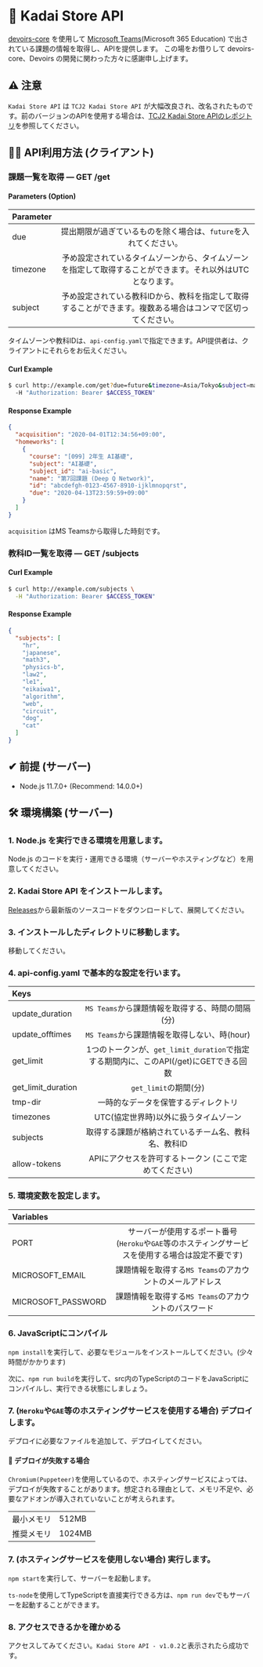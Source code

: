 # 🎒 Kadai Store API
[devoirs-core](https://github.com/approvers/devoirs-core) を使用して [Microsoft Teams](https://www.microsoft.com/ja-jp/microsoft-365/microsoft-teams/group-chat-software/)(Microsoft 365 Education) で出されている課題の情報を取得し、APIを提供します。
この場をお借りして devoirs-core、Devoirs の開発に関わった方々に感謝申し上げます。


## ⚠ 注意
``Kadai Store API`` は ``TCJ2 Kadai Store API`` が大幅改良され、改名されたものです。前のバージョンのAPIを使用する場合は、[TCJ2 Kadai Store APIのレポジトリ](https://github.com/takara2314/tcj2-kadai-store-api)を参照してください。


## 👨‍💻 API利用方法 (クライアント)
### 課題一覧を取得 — GET /get
#### Parameters (Option)
| Parameter |   |
|:----------|:-:|
| due       | 提出期限が過ぎているものを除く場合は、`future`を入れてください。 |
| timezone  | 予め設定されているタイムゾーンから、タイムゾーンを指定して取得することができます。それ以外はUTCとなります。 |
| subject   | 予め設定されている教科IDから、教科を指定して取得することができます。複数ある場合はコンマで区切ってください。 |

タイムゾーンや教科IDは、`api-config.yaml`で指定できます。API提供者は、クライアントにそれらをお伝えください。
#### Curl Example
```Bash
$ curl http://example.com/get?due=future&timezone=Asia/Tokyo&subject=math4,circuit2,ai-basic \
  -H "Authorization: Bearer $ACCESS_TOKEN"
```
#### Response Example
```JSON
{
  "acquisition": "2020-04-01T12:34:56+09:00",
  "homeworks": [
    {
      "course": "[099] 2年生 AI基礎",
      "subject": "AI基礎",
      "subject_id": "ai-basic",
      "name": "第7回課題 (Deep Q Network)",
      "id": "abcdefgh-0123-4567-8910-ijklmnopqrst",
      "due": "2020-04-13T23:59:59+09:00"
    }
  ]
}
```
`acquisition` はMS Teamsから取得した時刻です。

### 教科ID一覧を取得 — GET /subjects
#### Curl Example
```Bash
$ curl http://example.com/subjects \
  -H "Authorization: Bearer $ACCESS_TOKEN"
```
#### Response Example
```JSON
{
  "subjects": [
    "hr",
    "japanese",
    "math3",
    "physics-b",
    "law2",
    "le1",
    "eikaiwa1",
    "algorithm",
    "web",
    "circuit",
    "dog",
    "cat"
  ]
}
```


## ✔ 前提 (サーバー)
- Node.js 11.7.0+ (Recommend: 14.0.0+)


## 🛠 環境構築 (サーバー)
### 1. Node.js を実行できる環境を用意します。
Node.js のコードを実行・運用できる環境（サーバーやホスティングなど）を用意してください。

### 2. Kadai Store API をインストールします。
[Releases](https://github.com/takara2314/kadai-store-api/releases)から最新版のソースコードをダウンロードして、展開してください。

### 3. インストールしたディレクトリに移動します。
移動してください。

### 4. api-config.yaml で基本的な設定を行います。
| Keys               |   |
|:-------------------|:-:|
| update_duration    | `MS Teams`から課題情報を取得する、時間の間隔(分) |
| update_offtimes    | `MS Teams`から課題情報を取得しない、時(hour) |
| get_limit          | 1つのトークンが、`get_limit_duration`で指定する期間内に、このAPI(/get)にGETできる回数 |
| get_limit_duration | `get_limit`の期間(分) |
| tmp-dir            | 一時的なデータを保管するディレクトリ |
| timezones          | UTC(協定世界時)以外に扱うタイムゾーン |
| subjects           | 取得する課題が格納されているチーム名、教科名、教科ID |
| allow-tokens       | APIにアクセスを許可するトークン (ここで定めてください) |

### 5. 環境変数を設定します。
| Variables          |   |
|:-------------------|:-:|
| PORT               | サーバーが使用するポート番号 (`Heroku`や`GAE`等のホスティングサービスを使用する場合は設定不要です) |
| MICROSOFT_EMAIL    | 課題情報を取得する`MS Teams`のアカウントのメールアドレス |
| MICROSOFT_PASSWORD | 課題情報を取得する`MS Teams`のアカウントのパスワード |

### 6. JavaScriptにコンパイル
`npm install`を実行して、必要なモジュールをインストールしてください。(少々時間がかかります)

次に、`npm run build`を実行して、src内のTypeScriptのコードをJavaScriptにコンパイルし、実行できる状態にしましょう。

### 7. (`Heroku`や`GAE`等のホスティングサービスを使用する場合) デプロイします。
デプロイに必要なファイルを追加して、デプロイしてください。

#### 🔎 デブロイが失敗する場合
`Chromium(Puppeteer)`を使用しているので、ホスティングサービスによっては、デプロイが失敗することがあります。想定される理由として、メモリ不足や、必要なアドオンが導入されていないことが考えられます。

|  |  |
|:-|:-|
| 最小メモリ | 512MB |
| 推奨メモリ | 1024MB |

### 7. (ホスティングサービスを使用しない場合) 実行します。
`npm start`を実行して、サーバーを起動します。

`ts-node`を使用してTypeScriptを直接実行できる方は、`npm run dev`でもサーバーを起動することができます。

### 8. アクセスできるかを確かめる
アクセスしてみてください。`Kadai Store API - v1.0.2`と表示されたら成功です。